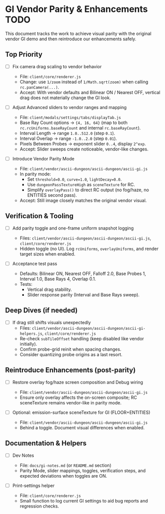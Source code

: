 # GI Vendor Parity & Enhancements TODO

This document tracks the work to achieve visual parity with the original vendor GI demo and then reintroduce our enhancements safely.

## Top Priority

- [ ] Fix camera drag scaling to vendor behavior
  - File: `client/core/renderer.js`
  - Change: use `1/zoom` instead of `1/Math.sqrt(zoom)` when calling `rc.panCamera(...)`.
  - Accept: With vendor defaults and Bilinear ON / Nearest OFF, vertical drag does not materially change the GI look.

- [ ] Adjust Advanced sliders to vendor ranges and mapping
  - File: `client/modals/settings/tabs/displayTab.js`
  - Base Ray Count options → `{4, 16, 64}` (map to both `rc.rcUniforms.baseRayCount` and internal `rc.baseRayCount`).
  - Interval Length → range `1.0..512.0` (step `0.1`).
  - Interval Overlap → range `-1.0..2.0` (step `0.01`).
  - Pixels Between Probes → exponent slider `0..4`, display `2^exp`.
  - Accept: Slider sweeps create noticeable, vendor-like changes.

- [ ] Introduce Vendor Parity Mode
  - File: `client/vendor/ascii-dungeon/ascii-dungeon/ascii-gi.js`
  - In parity mode:
    - Set `threshold=0.0`, `curve=1.0`, `lightDecay=0.0`.
    - Use `dungeonPassTextureHigh` as `sceneTexture` for RC.
    - Simplify `overlayPass()` to direct RC output (no fog/haze, no ENTITIES second pass).
  - Accept: Still image closely matches the original vendor visual.

## Verification & Tooling

- [ ] Add parity toggle and one-frame uniform snapshot logging
  - Files: `client/vendor/ascii-dungeon/ascii-dungeon/ascii-gi.js`, `client/core/renderer.js`
  - Hidden toggle (no UI). Log `rcUniforms`, `overlayUniforms`, and render target sizes when enabled.

- [ ] Acceptance test pass
  - Defaults: Bilinear ON, Nearest OFF, Falloff 2.0, Base Probes 1, Interval 1.0, Base Rays 4, Overlap 0.1.
  - Tests:
    - Vertical drag stability.
    - Slider response parity (Interval and Base Rays sweep).

## Deep Dives (if needed)

- [ ] If drag still shifts visuals unexpectedly
  - Files: `client/vendor/ascii-dungeon/ascii-dungeon/ascii-gi-helpers.js`, `client/core/renderer.js`
  - Re-check `subTileOffset` handling (keep disabled like vendor initially).
  - Confirm probe-grid reinit when spacing changes.
  - Consider quantizing probe origins as a last resort.

## Reintroduce Enhancements (post-parity)

- [ ] Restore overlay fog/haze screen composition and Debug wiring
  - File: `client/vendor/ascii-dungeon/ascii-dungeon/ascii-gi.js`
  - Ensure only overlay affects the on-screen composite; RC sceneTexture remains vendor-like in parity mode.

- [ ] Optional: emission-surface sceneTexture for GI (FLOOR+ENTITIES)
  - File: `client/vendor/ascii-dungeon/ascii-dungeon/ascii-gi.js`
  - Behind a toggle. Document visual differences when enabled.

## Documentation & Helpers

- [ ] Dev Notes
  - File: `docs/gi-notes.md` (or `README.md` section)
  - Parity Mode, slider mappings, toggles, verification steps, and expected deviations when toggles are ON.

- [ ] Print-settings helper
  - File: `client/core/renderer.js`
  - Small function to log current GI settings to aid bug reports and regression checks.
